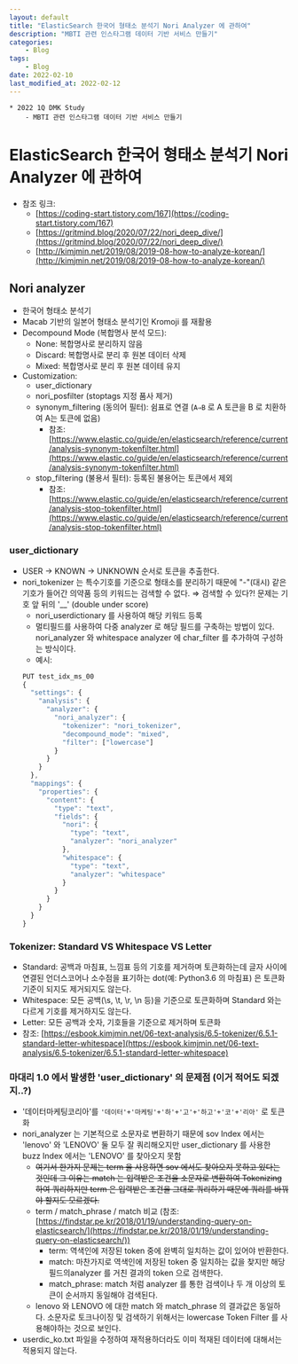 ```yaml
---
layout: default
title: "ElasticSearch 한국어 형태소 분석기 Nori Analyzer 에 관하여"
description: "MBTI 관련 인스타그램 데이터 기반 서비스 만들기"
categories:
    - Blog
tags:
    - Blog
date: 2022-02-10
last_modified_at: 2022-02-12
---
```

```
* 2022 1Q DMK Study
    - MBTI 관련 인스타그램 데이터 기반 서비스 만들기
```
# ElasticSearch 한국어 형태소 분석기 Nori Analyzer 에 관하여
* 참조 링크: 
    - [https://coding-start.tistory.com/167](https://coding-start.tistory.com/167)
    - [https://gritmind.blog/2020/07/22/nori_deep_dive/](https://gritmind.blog/2020/07/22/nori_deep_dive/)
    - [http://kimjmin.net/2019/08/2019-08-how-to-analyze-korean/](http://kimjmin.net/2019/08/2019-08-how-to-analyze-korean/)

## Nori analyzer
- 한국어 형태소 분석기
- Macab 기반의 일본어 형태소 분석기인 Kromoji 를 재활용
- Decompound Mode (복합명사 분석 모드):
    - None: 복합명사로 분리하지 않음
    - Discard: 복합명사로 분리 후 원본 데이터 삭제
    - Mixed: 복합명사로 분리 후 원본 데이테 유지
- Customization:
    - user_dictionary
    - nori_posfilter (stoptags 지정 품사 제거)
    - synonym_filtering (동의어 필터): 쉼표로 연결 (`A⇒B` 로 A 토큰을 B 로 치환하여 A는 토큰에 없음)
        - 참조: [https://www.elastic.co/guide/en/elasticsearch/reference/current/analysis-synonym-tokenfilter.html](https://www.elastic.co/guide/en/elasticsearch/reference/current/analysis-synonym-tokenfilter.html)
    - stop_filtering (불용서 필터): 등록된 불용어는 토큰에서 제외
        - 참조: [https://www.elastic.co/guide/en/elasticsearch/reference/current/analysis-stop-tokenfilter.html](https://www.elastic.co/guide/en/elasticsearch/reference/current/analysis-stop-tokenfilter.html)

### user_dictionary
- USER → KNOWN → UNKNOWN 순서로 토큰을 추출한다.
- nori_tokenizer 는 특수기호를 기준으로 형태소를 분리하기 때문에 "-"(대시) 같은 기호가 들어간 의약품 등의 키워드는 검색할 수 없다.  ⇒ 검색할 수 있다?! 문제는 기호 앞 뒤의 '__' (double under score)
    - nori_userdictionary 를 사용하여 해당 키워드 등록
    - 멀티필드를 사용하여 다중 analyzer 로 해당 필드를 구축하는 방법이 있다. nori_analyzer 와 whitespace analyzer 에 char_filter 를 추가하여 구성하는 방식이다.
    - 예시:
    ```javascript
    PUT test_idx_ms_00
    {
      "settings": {
        "analysis": {
          "analyzer": {
            "nori_analyzer": {
              "tokenizer": "nori_tokenizer",
              "decompound_mode": "mixed",
              "filter": ["lowercase"]
            }
          }
        }
      },
      "mappings": {
        "properties": {
          "content": {
            "type": "text",
            "fields": {
              "nori": {
                "type": "text",
                "analyzer": "nori_analyzer"
              },
              "whitespace": {
                "type": "text",
                "analyzer": "whitespace"
              }
            }
          }
        }
      }
    }
    ```

### Tokenizer: Standard VS Whitespace VS Letter
- Standard: 공백과 마침표, 느낌표 등의 기호를 제거하며 토큰화하는데 글자 사이에 연결된 언더스코어나 소수점을 표기하는 dot(예: Python3.6 의 마침표) 은 토큰화 기준이 되지도 제거되지도 않는다.
- Whitespace: 모든 공백(\s, \t, \r, \n 등)을 기준으로 토큰화하며 Standard 와는 다르게 기호를 제거하지도 않는다.
- Letter: 모든 공백과 숫자, 기호들을 기준으로 제거하며 토큰화
- 참조: [https://esbook.kimjmin.net/06-text-analysis/6.5-tokenizer/6.5.1-standard-letter-whitespace](https://esbook.kimjmin.net/06-text-analysis/6.5-tokenizer/6.5.1-standard-letter-whitespace)

### 마대리 1.0 에서 발생한 'user_dictionary' 의 문제점 (이거 적어도 되겠지..?)
- '데이터마케팅코리아'를 `'데이터'+'마케팅'+'하'+'고'+'하고'+'코'+'리아'` 로 토큰화
- nori_analyzer 는 기본적으로 소문자로 변환하기 때문에 sov Index 에서는 'lenovo' 와 'LENOVO' 둘 모두 잘 쿼리해오지만 user_dictionary 를  사용한 buzz Index 에서는 'LENOVO' 를 찾아오지 못함
    - ~~여기서 한가지 문제는 term 을 사용하면 sov 에서도 찾아오지 못하고 있다는 것인데 그 이유는 match 는 입력받은 조건을 소문자로 변환하여 Tokenizing 하여 쿼리하지만 term 은 입력받은 조건을 그대로 쿼리하기 때문에 쿼리를 바꿔야 할지도 모르겠다.~~
    - term / match_phrase / match 비교 (참조: [https://findstar.pe.kr/2018/01/19/understanding-query-on-elasticsearch/](https://findstar.pe.kr/2018/01/19/understanding-query-on-elasticsearch/))
        - term: 역색인에 저장된 token 중에 완벽히 일치하는 값이 있어야 반환한다.
        - match: 마찬가지로 역색인에 저장된 token 중 일치하는 값을 찾지만 해당 필드의analyzer 를 거친 결과의 token 으로 검색한다.
        - match_phrase: match 처럼 analyzer 를 통한 검색이나 두 개 이상의 토큰이 순서까지 동일해야 검색된다.
    - lenovo 와 LENOVO 에 대한 match 와 match_phrase 의 결과값은 동일하다. 소문자로 토크나이징 및 검색하기 위해서는 lowercase Token Filter 를 사용해야하는 것으로 보인다.
- userdic_ko.txt 파일을 수정하여 재적용하더라도 이미 적재된 데이터에 대해서는 적용되지 않는다.
